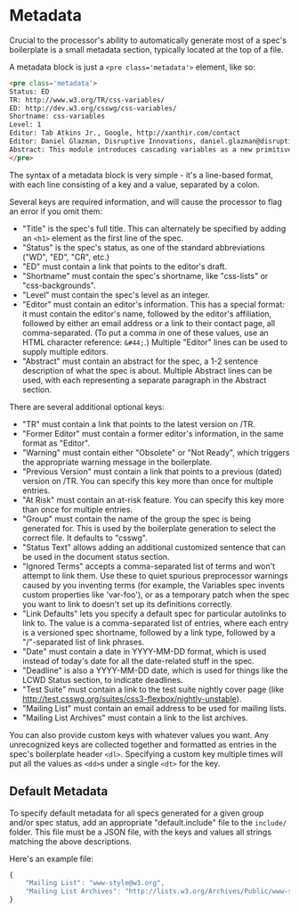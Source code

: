 Metadata
========

Crucial to the processor's ability to automatically generate most of a spec's boilerplate is a small metadata section,
typically located at the top of a file.

A metadata block is just a `<pre class='metadata'>` element, like so:

~~~~html
<pre class='metadata'>
Status: ED
TR: http://www.w3.org/TR/css-variables/
ED: http://dev.w3.org/csswg/css-variables/
Shortname: css-variables
Level: 1
Editor: Tab Atkins Jr., Google, http://xanthir.com/contact
Editor: Daniel Glazman, Disruptive Innovations, daniel.glazman@disruptive-innovations.com
Abstract: This module introduces cascading variables as a new primitive value type that is accepted by all CSS properties, and custom properties for defining them.
</pre>
~~~~

The syntax of a metadata block is very simple - it's a line-based format, with each line consisting of a key and a value, separated by a colon.

Several keys are required information, and will cause the processor to flag an error if you omit them:

* "Title" is the spec's full title.  This can alternately be specified by adding an `<h1>` element as the first line of the spec.
* "Status" is the spec's status, as one of the standard abbreviations ("WD", "ED", "CR", etc.)
* "ED" must contain a link that points to the editor's draft.
* "Shortname" must contain the spec's shortname, like "css-lists" or "css-backgrounds".
* "Level" must contain the spec's level as an integer.
* "Editor" must contain an editor's information.
	This has a special format:
	it must contain the editor's name,
	followed by the editor's affiliation,
	followed by either an email address or a link to their contact page,
	all comma-separated.
	(To put a comma *in* one of these values, use an HTML character reference: `&#44;`.)
	Multiple "Editor" lines can be used to supply multiple editors.
* "Abstract" must contain an abstract for the spec, a 1-2 sentence description of what the spec is about.
    Multiple Abstract lines can be used, with each representing a separate paragraph in the Abstract section.

There are several additional optional keys:

* "TR" must contain a link that points to the latest version on /TR.
* "Former Editor" must contain a former editor's information, in the same format as "Editor".
* "Warning" must contain either "Obsolete" or "Not Ready", which triggers the appropriate warning message in the boilerplate.
* "Previous Version" must contain a link that points to a previous (dated) version on /TR.  You can specify this key more than once for multiple entries.
* "At Risk" must contain an at-risk feature.  You can specify this key more than once for multiple entries.
* "Group" must contain the name of the group the spec is being generated for.  This is used by the boilerplate generation to select the correct file.  It defaults to "csswg".
* "Status Text" allows adding an additional customized sentence that can be used in the document status section.
* "Ignored Terms" accepts a comma-separated list of terms and won't attempt to link them.  Use these to quiet spurious preprocessor warnings caused by you inventing terms (for example, the Variables spec invents custom properties like 'var-foo'), or as a temporary patch when the spec you want to link to doesn't set up its definitions correctly.
* "Link Defaults" lets you specify a default spec for particular autolinks to link to.  The value is a comma-separated list of entries, where each entry is a versioned spec shortname, followed by a link type, followed by a "/"-separated list of link phrases.
* "Date" must contain a date in YYYY-MM-DD format, which is used instead of today's date for all the date-related stuff in the spec.
* "Deadline" is also a YYYY-MM-DD date, which is used for things like the LCWD Status section, to indicate deadlines.
* "Test Suite" must contain a link to the test suite nightly cover page (like <http://test.csswg.org/suites/css3-flexbox/nightly-unstable>).
* "Mailing List" must contain an email address to be used for mailing lists.
* "Mailing List Archives" must contain a link to the list archives.

You can also provide custom keys with whatever values you want.
Any unrecognized keys are collected together and formatted as entries in the spec's boilerplate header `<dl>`.
Specifying a custom key multiple times will put all the values as `<dd>`s under a single `<dt>` for the key.

Default Metadata
----------------

To specify default metadata for all specs generated for a given group and/or spec status,
add an appropriate "default.include" file to the `include/` folder.
This file must be a JSON file,
with the keys and values all strings matching the above descriptions.

Here's an example file:

~~~~js
{
	"Mailing List": "www-style@w3.org",
	"Mailing List Archives": "http://lists.w3.org/Archives/Public/www-style/"
}
~~~~
